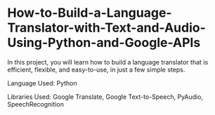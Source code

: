 # How-to-Build-a-Language-Translator-with-Text-and-Audio-Using-Python-and-Google-APIs

In this project, you will learn how to build a language translator that is efficient, flexible, and easy-to-use, in just a few simple steps. 

Language Used: Python

Libraries Used: Google Translate, Google Text-to-Speech, PyAudio, SpeechRecognition
